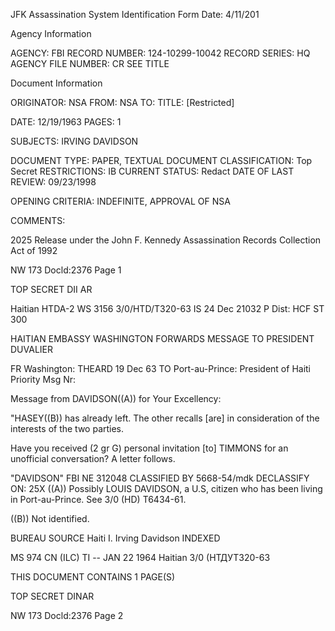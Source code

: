 JFK Assassination System
Identification Form
Date: 4/11/201

Agency Information

AGENCY: FBI
RECORD NUMBER: 124-10299-10042
RECORD SERIES: HQ
AGENCY FILE NUMBER: CR SEE TITLE

Document Information

ORIGINATOR: NSA
FROM: NSA
TO:
TITLE: [Restricted]

DATE: 12/19/1963
PAGES: 1

SUBJECTS: IRVING DAVIDSON

DOCUMENT TYPE: PAPER, TEXTUAL DOCUMENT
CLASSIFICATION: Top Secret
RESTRICTIONS: IB
CURRENT STATUS: Redact
DATE OF LAST REVIEW: 09/23/1998

OPENING CRITERIA: INDEFINITE, APPROVAL OF NSA

COMMENTS:

2025 Release under the John F.
Kennedy Assassination Records
Collection Act of 1992

NW 173
Docld:2376
Page 1

TOP SECRET DII AR

Haitian HTDA-2 WS 3156 3/0/HTD/T320-63
IS 24 Dec 21032 P
Dist: HCF
ST 300

HAITIAN EMBASSY WASHINGTON FORWARDS MESSAGE TO PRESIDENT DUVALIER

FR Washington: THEARD 19 Dec 63
TO Port-au-Prince: President of Haiti Priority
Msg Nr:

Message from DAVIDSON((A)) for Your Excellency:

"HASEY((B)) has already left. The other recalls [are] in
consideration of the interests of the two parties.

Have you received (2 gr G) personal invitation [to] TIMMONS
for an unofficial conversation? A letter follows.

"DAVIDSON" FBI NE
312048
CLASSIFIED BY 5668-54/mdk
DECLASSIFY ON: 25X
((A)) Possibly LOUIS DAVIDSON, a U.S, citizen who has been living
in Port-au-Prince. See 3/0 (HD) T6434-61.

((B)) Not identified.

BUREAU SOURCE
Haiti
I. Irving Davidson
INDEXED

MS 974 CN (ILC) TI -- JAN 22 1964
Haitian 3/0 (HТДУТ320-63

THIS DOCUMENT CONTAINS 1 PAGE(S)

TOP SECRET DINAR

NW 173
Docld:2376
Page 2
